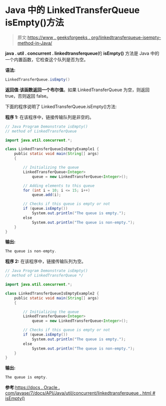 # Java 中的 LinkedTransferQueue isEmpty()方法

> 原文:[https://www . geeksforgeeks . org/linkedtransferqueue-isempty-method-in-Java/](https://www.geeksforgeeks.org/linkedtransferqueue-isempty-method-in-java/)

**java . util . concurrent . linkedtransferqueue**的 **isEmpty()** 方法是 Java 中的一个内置函数，它检查这个队列是否为空。

**语法:**

```java
LinkedTransferQueue.isEmpty()
```

**返回值:**该函数返回一个**布尔值**。如果 LinkedTransferQueue 为空，则返回 true，否则返回 false。

下面的程序说明了 LinkedTransferQueue.isEmpty()方法:

**程序 1:** 在该程序中，链接传输队列是非空的。

```java
// Java Program Demonstrate isEmpty()
// method of LinkedTransferQueue

import java.util.concurrent.*;

class LinkedTransferQueueIsEmptyExample1 {
    public static void main(String[] args)
    {

        // Initializing the queue
        LinkedTransferQueue<Integer>
            queue = new LinkedTransferQueue<Integer>();

        // Adding elements to this queue
        for (int i = 10; i <= 15; i++)
            queue.add(i);

        // Checks if this queue is empty or not
        if (queue.isEmpty())
            System.out.println("The queue is empty.");
        else
            System.out.println("The queue is non-empty.");
    }
}
```

**输出:**

```java
The queue is non-empty.

```

**程序 2:** 在该程序中，链接传输队列为空。

```java
// Java Program Demonstrate isEmpty()
// method of LinkedTransferQueue */

import java.util.concurrent.*;

class LinkedTransferQueueIsEmptyExample2 {
    public static void main(String[] args)
    {

        // Initializing the queue
        LinkedTransferQueue<Integer>
            queue = new LinkedTransferQueue<Integer>();

        // Checks if this queue is empty or not
        if (queue.isEmpty())
            System.out.println("The queue is empty.");
        else
            System.out.println("The queue is non-empty.");
    }
}
```

**输出:**

```java
The queue is empty.

```

**参考**:[https://docs . Oracle . com/javase/7/docs/API/Java/util/concurrent/linkedtransferqueue . html # isEmpty()](https://docs.oracle.com/javase/7/docs/api/java/util/concurrent/LinkedTransferQueue.html#isEmpty())